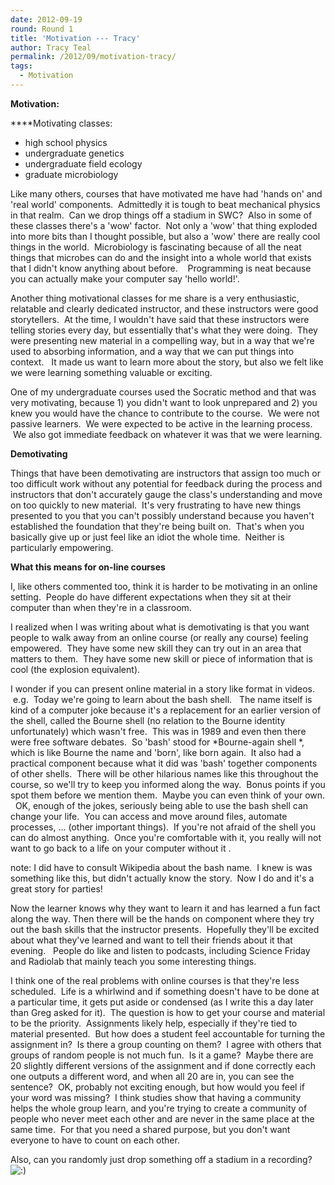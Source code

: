```yaml
---
date: 2012-09-19
round: Round 1
title: 'Motivation --- Tracy'
author: Tracy Teal
permalink: /2012/09/motivation-tracy/
tags:
  - Motivation
---
```

**Motivation:**

****Motivating classes:

*   high school physics
*   undergraduate genetics
*   undergraduate field ecology
*   graduate microbiology

Like many others, courses that have motivated me have had 'hands on' and 'real world' components.  Admittedly it is tough to beat mechanical physics in that realm.  Can we drop things off a stadium in SWC?  Also in some of these classes there's a 'wow' factor.  Not only a 'wow' that thing exploded into more bits than I thought possible, but also a 'wow' there are really cool things in the world.  Microbiology is fascinating because of all the neat things that microbes can do and the insight into a whole world that exists that I didn't know anything about before.    Programming is neat because you can actually make your computer say 'hello world!'.

Another thing motivational classes for me share is a very enthusiastic, relatable and clearly dedicated instructor, and these instructors were good storytellers.  At the time, I wouldn't have said that these instructors were telling stories every day, but essentially that's what they were doing.  They were presenting new material in a compelling way, but in a way that we're used to absorbing information, and a way that we can put things into context.   It made us want to learn more about the story, but also we felt like we were learning something valuable or exciting.

One of my undergraduate courses used the Socratic method and that was very motivating, because 1) you didn't want to look unprepared and 2) you knew you would have the chance to contribute to the course.  We were not passive learners.  We were expected to be active in the learning process.  We also got immediate feedback on whatever it was that we were learning.

**Demotivating**

Things that have been demotivating are instructors that assign too much or too difficult work without any potential for feedback during the process and instructors that don't accurately gauge the class's understanding and move on too quickly to new material.  It's very frustrating to have new things presented to you that you can't possibly understand because you haven't established the foundation that they're being built on.  That's when you basically give up or just feel like an idiot the whole time.  Neither is particularly empowering.

**What this means for on-line courses**

I, like others commented too, think it is harder to be motivating in an online setting.  People do have different expectations when they sit at their computer than when they're in a classroom.

I realized when I was writing about what is demotivating is that you want people to walk away from an online course (or really any course) feeling empowered.  They have some new skill they can try out in an area that matters to them.  They have some new skill or piece of information that is cool (the explosion equivalent).

I wonder if you can present online material in a story like format in videos.  e.g.  Today we're going to learn about the bash shell.   The name itself is kind of a computer joke because it's a replacement for an earlier version of the shell, called the Bourne shell (no relation to the Bourne identity unfortunately) which wasn't free.  This was in 1989 and even then there were free software debates.  So 'bash' stood for *Bourne-again shell *, which is like Bourne the name and 'born', like born again.  It also had a practical component because what it did was 'bash' together components of other shells.  There will be other hilarious names like this throughout the course, so we'll try to keep you informed along the way.  Bonus points if you spot them before we mention them.  Maybe you can even think of your own.   OK, enough of the jokes, seriously being able to use the bash shell can change your life.  You can access and move around files, automate processes, ... (other important things).  If you're not afraid of the shell you can do almost anything.  Once you're comfortable with it, you really will not want to go back to a life on your computer without it .

note: I did have to consult Wikipedia about the bash name.  I knew is was something like this, but didn't actually know the story.  Now I do and it's a great story for parties!

Now the learner knows why they want to learn it and has learned a fun fact along the way. Then there will be the hands on component where they try out the bash skills that the instructor presents.  Hopefully they'll be excited about what they've learned and want to tell their friends about it that evening.   People do like and listen to podcasts, including Science Friday and Radiolab that mainly teach you some interesting things.

I think one of the real problems with online courses is that they're less scheduled.  Life is a whirlwind and if something doesn't have to be done at a particular time, it gets put aside or condensed (as I write this a day later than Greg asked for it).  The question is how to get your course and material to be the priority.  Assignments likely help, especially if they're tied to material presented.  But how does a student feel accountable for turning the assignment in?  Is there a group counting on them?  I agree with others that groups of random people is not much fun.  Is it a game?  Maybe there are 20 slightly different versions of the assignment and if done correctly each one outputs a different word, and when all 20 are in, you can see the sentence?  OK, probably not exciting enough, but how would you feel if your word was missing?  I think studies show that having a community helps the whole group learn, and you're trying to create a community of people who never meet each other and are never in the same place at the same time.  For that you need a shared purpose, but you don't want everyone to have to count on each other.

Also, can you randomly just drop something off a stadium in a recording?   <img src="http://localhost:8080/wp-includes/images/smilies/icon_smile.gif" alt=":)" class="wp-smiley" />

&nbsp;
